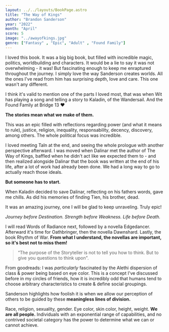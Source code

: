 ```yaml
---
layout: ../../layouts/BookPage.astro
title: "The Way of Kings"
author: "Brandon Sanderson"
year: "2022"
month: "April"
score: 5
image: "../awayofkings.jpg"
genre: ["Fantasy" , "Epic", "Adult" , "Found Family"]
---
```


I loved this book.
It was a big big book, but filled with incredible magic, politics, worldbuilding and characters. It would be a lie to say it was not overwhelming - it was! But fascinating enough to keep me enraptured throughout the journey. I simply love the way Sanderson creates worlds. All the ones I've read from him has surprising depth, love and care. This one wasn't any different.

I think it's valid to mention one of the parts I loved most, that was when Wit has playing a song and telling a story to Kaladin, of the Wandersail. And the Found Family at Bridge 13 ❤️

**The stories mean what we make of them.**

This was an epic filled with reflections regarding power (and what it means to rule), justice, religion, inequality, responsability, decency, discovery, among others. The whole political focus was incredible.

I loved meeting Taln at the end, and seeing the whole prologue with another perspective afterward. I was moved when Dalinar met the author of The Way of Kings, baffled when he didn't act like we expected them to - and then realized alongside Dalinar that the book was written at the end of his life, after a lot of work had already been done. We had a long way to go to actually reach those ideals.

**But someone has to start.**

When Kaladin decided to save Dalinar, reflecting on his fathers words, gave me chills. As did his memories of finding Tien, his brother, dead.

It was an amazing journey, one I will be glad to keep unraveling. Truly epic!

_Journey before Destination._
*Strength before Weakness.*
*Life before Death.*

I will read Words of Radiance next, followed by a novella Edgedancer. Afterward it's time for Oathbringer, then the novella Dawnshard. Lastly, the book Rhythm of War. **From what I understand, the novellas are important, so it's best not to miss them!**

> “The purpose of the Storyteller is not to tell you how to think. But to give you questions to think upon".

From goodreads:
I was _particularly_ fascinated by the Alethi dispersion of class & power being based on eye color. This is a concept I've discussed before in my circles of friends, how it is incredibly odd that humans tend to choose arbitrary characteristics to create & define social groupings.  
  
Sanderson highlights how foolish it is when we allow our perception of others to be guided by these **meaningless lines of division.**  
  
Race, religion, sexuality, gender. Eye color, skin color, height, weight. **We are all people.** Individuals with an exponential range of capabilities, and no contrived societal category has the power to determine what we can or cannot achieve.
